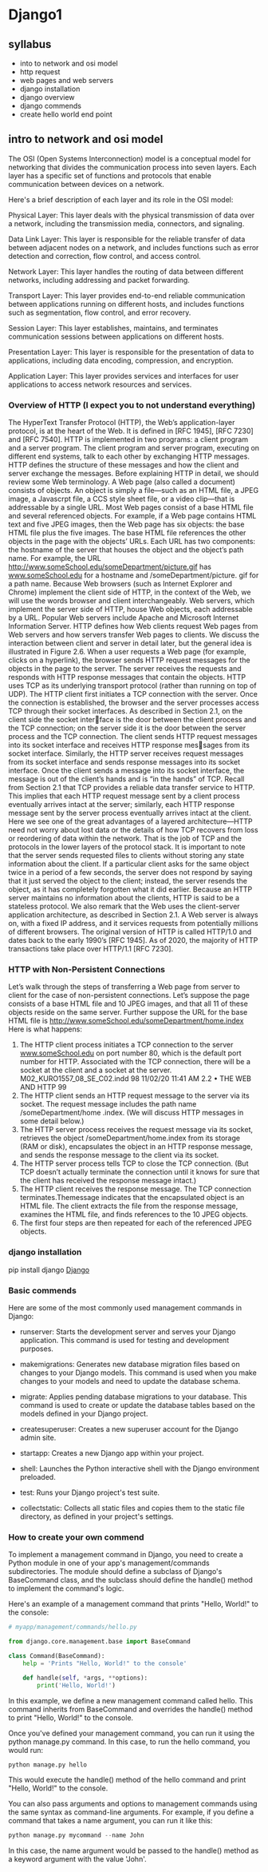 # Django1

## syllabus

- into to network and osi model
- http request
- web pages and web servers
- django installation
- django overview
- django commends
- create hello world end point

## intro to network and osi model

The OSI (Open Systems Interconnection) model is a conceptual model for networking that divides the communication process into seven layers. Each layer has a specific set of functions and protocols that enable communication between devices on a network.

Here's a brief description of each layer and its role in the OSI model:

Physical Layer: This layer deals with the physical transmission of data over a network, including the transmission media, connectors, and signaling.

Data Link Layer: This layer is responsible for the reliable transfer of data between adjacent nodes on a network, and includes functions such as error detection and correction, flow control, and access control.

Network Layer: This layer handles the routing of data between different networks, including addressing and packet forwarding.

Transport Layer: This layer provides end-to-end reliable communication between applications running on different hosts, and includes functions such as segmentation, flow control, and error recovery.

Session Layer: This layer establishes, maintains, and terminates communication sessions between applications on different hosts.

Presentation Layer: This layer is responsible for the presentation of data to applications, including data encoding, compression, and encryption.

Application Layer: This layer provides services and interfaces for user applications to access network resources and services.

### Overview of HTTP (I expect you to not understand everything)

The HyperText Transfer Protocol (HTTP), the Web’s application-layer protocol, is at the heart of the Web. It is defined in [RFC 1945], [RFC 7230] and [RFC 7540]. HTTP is implemented in two programs: a client program and a server program. The client program and server program, executing on different end systems, talk to each other by exchanging HTTP messages. HTTP defines the structure of these messages and how the client and server exchange the messages. Before explaining HTTP in detail, we should review some Web terminology.
A Web page (also called a document) consists of objects. An object is simply a file—such as an HTML file, a JPEG image, a Javascrpt file, a CCS style sheet file, or a video clip—that is addressable by a single URL. Most Web pages consist of a base HTML file and several referenced objects. For example, if a Web page contains HTML text and five JPEG images, then the Web page has six objects: the base HTML file plus the five images. The base HTML file references the other objects in the page with the objects’ URLs. Each URL has two components: the hostname of the server that houses the object and the object’s path name. For example, the URL http://www.someSchool.edu/someDepartment/picture.gif has www.someSchool.edu for a hostname and /someDepartment/picture. gif for a path name. Because Web browsers (such as Internet Explorer and Chrome) implement the client side of HTTP, in the context of the Web, we will use the words browser and client interchangeably. Web servers, which implement the server side of HTTP, house Web objects, each addressable by a URL. Popular Web servers include Apache and Microsoft Internet Information Server.
HTTP defines how Web clients request Web pages from Web servers and how servers transfer Web pages to clients. We discuss the interaction between client and server in detail later, but the general idea is illustrated in Figure 2.6. When a user requests a Web page (for example, clicks on a hyperlink), the browser sends
HTTP request messages for the objects in the page to the server. The server receives the requests and responds with HTTP response messages that contain the objects.
HTTP uses TCP as its underlying transport protocol (rather than running on top
of UDP). The HTTP client first initiates a TCP connection with the server. Once the connection is established, the browser and the server processes access TCP through their socket interfaces. As described in Section 2.1, on the client side the socket interface is the door between the client process and the TCP connection; on the server side it is the door between the server process and the TCP connection. The client sends
HTTP request messages into its socket interface and receives HTTP response messages from its socket interface. Similarly, the HTTP server receives request messages from its socket interface and sends response messages into its socket interface. Once the client sends a message into its socket interface, the message is out of the client’s hands and is “in the hands” of TCP. Recall from Section 2.1 that TCP provides a reliable data transfer service to HTTP. This implies that each HTTP request message sent by a client process eventually arrives intact at the server; similarly, each HTTP response message sent by the server process eventually arrives intact at the client. Here we see one of the great advantages of a layered architecture—HTTP need not worry about lost data or the details of how TCP recovers from loss or reordering of data within the network. That is the job of TCP and the protocols in the lower layers of the protocol stack.
It is important to note that the server sends requested files to clients without storing any state information about the client. If a particular client asks for the same object twice in a period of a few seconds, the server does not respond by saying that it just served the object to the client; instead, the server resends the object, as it has completely forgotten what it did earlier. Because an HTTP server maintains no information about the clients, HTTP is said to be a stateless protocol. We also remark that the Web uses the client-server application architecture, as described in Section 2.1. A Web server is always on, with a fixed IP address, and it services requests from potentially millions of different browsers. The original version of HTTP is called HTTP/1.0 and dates back to the early 1990’s [RFC 1945]. As of 2020, the majority of HTTP transactions take place over
HTTP/1.1 [RFC 7230].

### HTTP with Non-Persistent Connections

Let’s walk through the steps of transferring a Web page from server to client for the case of non-persistent connections. Let’s suppose the page consists of a base HTML file and 10 JPEG images, and that all 11 of these objects reside on the same server.
Further suppose the URL for the base HTML file is
http://www.someSchool.edu/someDepartment/home.index
Here is what happens:

1. The HTTP client process initiates a TCP connection to the server
   www.someSchool.edu on port number 80, which is the default port number for HTTP. Associated with the TCP connection, there will be a socket at the client and a socket at the server.
   M02_KURO1557_08_SE_C02.indd 98 11/02/20 11:41 AM 2.2 • THE WEB AND HTTP 99
2. The HTTP client sends an HTTP request message to the server via its socket.
   The request message includes the path name /someDepartment/home
   .index. (We will discuss HTTP messages in some detail below.)
3. The HTTP server process receives the request message via its socket, retrieves
   the object /someDepartment/home.index from its storage (RAM or
   disk), encapsulates the object in an HTTP response message, and sends the
   response message to the client via its socket.
4. The HTTP server process tells TCP to close the TCP connection. (But TCP
   doesn’t actually terminate the connection until it knows for sure that the client
   has received the response message intact.)
5. The HTTP client receives the response message. The TCP connection terminates.Themessage indicates that the encapsulated object is an HTML file. The client extracts the file from the response message, examines the HTML file, and finds references to the 10 JPEG objects.
6. The first four steps are then repeated for each of the referenced JPEG objects.

### django installation

pip install django [Django](C:\Users\cm\AppData\Local\Programs\Python\Python310\Lib\site-packages\django)

### Basic commends

Here are some of the most commonly used management commands in Django:

- runserver: Starts the development server and serves your Django application. This command is used for testing and development purposes.

- makemigrations: Generates new database migration files based on changes to your Django models. This command is used when you make changes to your models and need to update the database schema.

- migrate: Applies pending database migrations to your database. This command is used to create or update the database tables based on the models defined in your Django project.

- createsuperuser: Creates a new superuser account for the Django admin site.

- startapp: Creates a new Django app within your project.

- shell: Launches the Python interactive shell with the Django environment preloaded.

- test: Runs your Django project's test suite.

- collectstatic: Collects all static files and copies them to the static file directory, as defined in your project's settings.

### How to create your own commend

To implement a management command in Django, you need to create a Python module in one of your app's management/commands subdirectories. The module should define a subclass of Django's BaseCommand class, and the subclass should define the handle() method to implement the command's logic.

Here's an example of a management command that prints "Hello, World!" to the console:

```python
# myapp/management/commands/hello.py

from django.core.management.base import BaseCommand

class Command(BaseCommand):
    help = 'Prints "Hello, World!" to the console'

    def handle(self, *args, **options):
        print('Hello, World!')
```

In this example, we define a new management command called hello. This command inherits from BaseCommand and overrides the handle() method to print "Hello, World!" to the console.

Once you've defined your management command, you can run it using the python manage.py command. In this case, to run the hello command, you would run:

```python
python manage.py hello
```

This would execute the handle() method of the hello command and print "Hello, World!" to the console.

You can also pass arguments and options to management commands using the same syntax as command-line arguments. For example, if you define a command that takes a name argument, you can run it like this:

```python
python manage.py mycommand --name John
```

In this case, the name argument would be passed to the handle() method as a keyword argument with the value 'John'.
